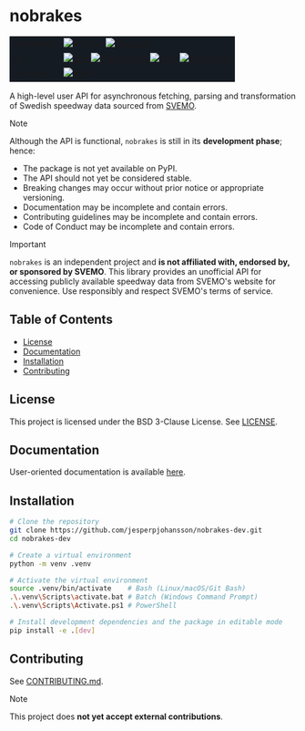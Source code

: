 # nobrakes
<table>
  <tbody>
    <tr style="background-color: #151B23;">
      <td>Metadata</td>
      <td>
        <div>
          <img src="https://img.shields.io/badge/Python-3.12%20%7C%203.13-blue.svg" alt="Python" />
          <a href="https://github.com/jesperpjohansson/nobrakes-dev/blob/main/LICENSE">
            <img src="https://img.shields.io/badge/License-BSD%203--Clause-blue.svg" alt="License" />
          </a>
        </div>
      </td>
    </tr>
    <tr style="background-color: #151B23;">
      <td>CI</td>
      <td>
        <div>
          <a href="https://github.com/jesperpjohansson/nobrakes-dev/actions/workflows/lint.yml?branch=main">
            <img src="https://github.com/jesperpjohansson/nobrakes-dev/actions/workflows/lint.yml/badge.svg?branch=main" alt="Lint" />
          </a>
          <a href="https://github.com/jesperpjohansson/nobrakes-dev/actions/workflows/typecheck.yml?branch=main">
            <img src="https://github.com/jesperpjohansson/nobrakes-dev/actions/workflows/typecheck.yml/badge.svg?branch=main" alt="Typecheck" />
          </a>
          <a href="https://github.com/jesperpjohansson/nobrakes-dev/actions/workflows/test.yml?branch=main">
            <img src="https://github.com/jesperpjohansson/nobrakes-dev/actions/workflows/test.yml/badge.svg?branch=main" alt="Test" />
          </a>
          <a href="https://coveralls.io/github/jesperpjohansson/nobrakes-dev?branch=main">
            <img src="https://coveralls.io/repos/github/jesperpjohansson/nobrakes-dev/badge.svg?branch=main" alt="Coverage" />
          </a>
        </div>
      </td>
    </tr>
    <tr style="background-color: #151B23;">
      <td>Package</td>
      <td>
        <div>
          <img src="https://img.shields.io/badge/PyPI-not%20yet%20available-red.svg" alt="PyPI" />
        </div>
      </td>
    </tr>
  </tbody>
</table>




A high-level user API for asynchronous fetching, parsing and transformation of Swedish speedway data sourced from [SVEMO](https://www.svemo.se/).

> [!NOTE]
> Although the API is functional, `nobrakes` is still in its **development phase**; hence:
> - The package is not yet available on PyPI.
> - The API should not yet be considered stable.
> - Breaking changes may occur without prior notice or appropriate versioning.
> - Documentation may be incomplete and contain errors.
> - Contributing guidelines may be incomplete and contain errors.
> - Code of Conduct may be incomplete and contain errors.


> [!IMPORTANT]
> `nobrakes` is an independent project and **is not affiliated with, endorsed by, or
> sponsored by SVEMO**. This library provides an unofficial API for accessing publicly
> available speedway data from SVEMO's website for convenience. Use responsibly and
> respect SVEMO's terms of service.

## Table of Contents
- [License](#license)
- [Documentation](#documentation)
- [Installation](#installation)
- [Contributing](#contributing)

## License

This project is licensed under the BSD 3-Clause License. See [LICENSE](https://github.com/jesperpjohansson/nobrakes-dev/blob/main/LICENSE).

## Documentation

User-oriented documentation is available [here](https://nobrakes.readthedocs.io/en/latest/).

## Installation

```bash
# Clone the repository
git clone https://github.com/jesperpjohansson/nobrakes-dev.git
cd nobrakes-dev

# Create a virtual environment
python -m venv .venv

# Activate the virtual environment
source .venv/bin/activate    # Bash (Linux/macOS/Git Bash)
.\.venv\Scripts\activate.bat # Batch (Windows Command Prompt)
.\.venv\Scripts\Activate.ps1 # PowerShell

# Install development dependencies and the package in editable mode
pip install -e .[dev]
```

## Contributing

See [CONTRIBUTING.md](https://github.com/jesperpjohansson/nobrakes-dev/blob/main/CONTRIBUTING.md).

> [!NOTE]
> This project does **not yet accept external contributions**.